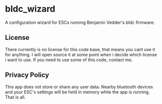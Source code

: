 # bldc_wizard

A configuration wizard for ESCs running Benjamin Vedder's bldc firmware.

## License

There currently is no license for this code base, that means you cant use it for anything.
I will open source it at some point when i decide which license i want to use.
If you need to use some of this code, contact me.

## Privacy Policy

This app does not store or share any user data.
Nearby bluetooth devices and your ESC's settings will be held in memory while the app is running.
That is all.

